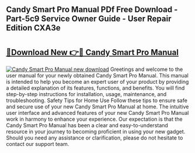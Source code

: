 ## Candy Smart Pro Manual PDf Free Download - Part-5c9 Service Owner Guide - User Repair Edition CXA3e

# <h2><a href="http://cf26017.oget.top/?id=Candy+Smart+Pro+Manual">🔗Download New 👉🔴 Candy Smart Pro Manual</a></h2>

[![Candy Smart Pro Manual new download](https://i.imgur.com/5g1atiW.png)](http://cf26017.oget.top/?id=Candy+Smart+Pro+Manual)
Greetings and welcome to the user manual for your newly obtained Candy Smart Pro Manual. This manual is intended to help you become an expert user of your product by providing a detailed explanation of its features, functions, and benefits. You will find step-by-step instructions for installation, usage, maintenance, and troubleshooting. Safety Tips for Home Use Follow these tips to ensure safe and secure use of your new Candy Smart Pro Manual at home. The intuitive user interface and advanced features of your new Candy Smart Pro Manual work in harmony to enhance your experience. Our expectation is that the Candy Smart Pro Manual has been a clear and easy-to-understand resource in your journey to becoming proficient in using your new gadget. Should you need any assistance or clarification, please do not hesitate to contact our support team.
